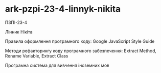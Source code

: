 # ark-pzpi-23-4-linnyk-nikita

ПЗПІ-23-4

Лінник Нікіта 

Правила оформлення програмного коду: Google JavaScript Style Guide

Методи рефакторингу коду програмного забезпечення: Extract Method, Rename Variable, Extract Class

Програмна система для вивчення іноземних мов

